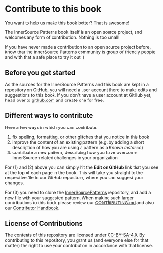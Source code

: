 # Contribute to this book

You want to help us make this book better? That is awesome!

The InnerSource Patterns book itself is an open source project, and welcomes any form of contribution. Nothing is too small!

If you have never made a contribution to an open source project before, know that the InnerSource Patterns community is group of friendly people and with that a safe place to try it out :\)

## Before you get started

As the sources for the InnerSource Patterns and this book are kept in a repository on GitHub, you will need a user account there to make edits and suggestions to this book. If you don't have a user account at GitHub yet, head over to [github.com](https://github.com) and create one for free.

## Different ways to contribute

Here a few ways in which you can contribute:

1. fix spelling, formatting, or other glitches that you notice in this book
2. improve the content of an existing pattern \(e.g. by adding a short description of how you are using a pattern as a _Known Instance_\)
3. contribute a new pattern, describing how you have overcome InnerSource-related challenges in your organization

For \(1\) and \(2\) above you can simply hit the **Edit on GitHub** link that you see at the top of each page in the book. This will take you straight to the respective file in our GitHub repository, where you can suggest your changes.

For \(3\) you need to clone the [InnerSourcePatterns](https://github.com/InnerSourceCommons/InnerSourcePatterns) repository, and add a new file with your suggested pattern. When making such larger contributions to this book please review our [CONTRIBUTING.md](https://github.com/spier/InnerSourcePatterns/tree/72f5dd292e2e9d10384693ecad2498052d275574/CONTRIBUTING.md) and also our [Contributor Handbook](https://github.com/spier/InnerSourcePatterns/tree/72f5dd292e2e9d10384693ecad2498052d275574/meta/contributor-handbook.md).

## License of Contributions

The contents of this repository are licensed under [CC-BY-SA-4.0](https://github.com/spier/InnerSourcePatterns/tree/72f5dd292e2e9d10384693ecad2498052d275574/LICENSE.txt). By contributing to this repository, you grant us \(and everyone else for that matter\) the right to use your contribution in accordance with that license.

